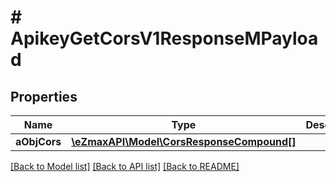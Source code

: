 # # ApikeyGetCorsV1ResponseMPayload

## Properties

Name | Type | Description | Notes
------------ | ------------- | ------------- | -------------
**aObjCors** | [**\eZmaxAPI\Model\CorsResponseCompound[]**](CorsResponseCompound.md) |  |

[[Back to Model list]](../../README.md#models) [[Back to API list]](../../README.md#endpoints) [[Back to README]](../../README.md)
